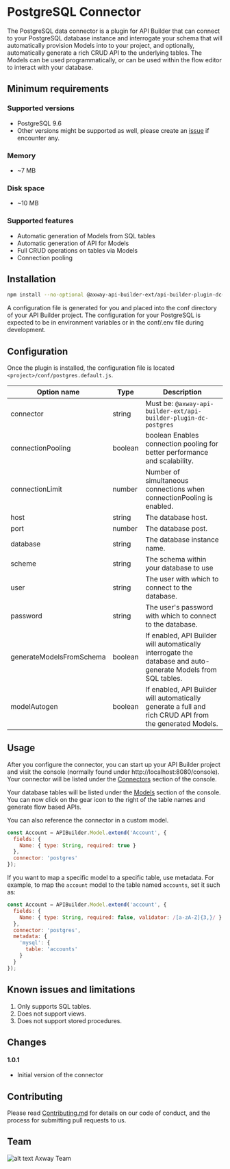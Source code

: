 # PostgreSQL Connector

The PostgreSQL data connector is a plugin for API Builder that can connect to your PostgreSQL database instance and interrogate your schema that will automatically provision Models into to your project, and optionally, automatically generate a rich CRUD API to the underlying tables.  The Models can be used programmatically, or can be used within the flow editor to interact with your database.

## Minimum requirements

### Supported versions
* PostgreSQL 9.6
* Other versions might be supported as well, please create an [issue][3] if encounter any.

### Memory
* ~7 MB

### Disk space
* ~10 MB

### Supported features
* Automatic generation of Models from SQL tables
* Automatic generation of API for Models
* Full CRUD operations on tables via Models
* Connection pooling

## Installation

```bash
npm install --no-optional @axway-api-builder-ext/api-builder-plugin-dc-postgres
```

A configuration file is generated for you and placed into the conf directory of your API Builder project. The configuration for your PostgreSQL is expected to be in environment variables or in the conf/.env file during development. 

## Configuration

Once the plugin is installed, the configuration file is located `<project>/conf/postgres.default.js`.

| Option name | Type | Description |
| ----------- | ---- | ----------- |
| connector   | string | Must be: `@axway-api-builder-ext/api-builder-plugin-dc-postgres` |
| connectionPooling | boolean | boolean Enables connection pooling for better performance and scalability. |
| connectionLimit | number | Number of simultaneous connections when connectionPooling is enabled. |
| host | string | The database host. |
| port | number | The database post. |
| database | string | The database instance name. |
| scheme | string | The schema within your database to use |
| user | string | The user with which to connect to the database. |
| password | string | The user's password with which to connect to the database. |
| generateModelsFromSchema | boolean | If enabled, API Builder will automatically interrogate the database and auto-generate Models from SQL tables. |
| modelAutogen | boolean | If enabled, API Builder will automatically generate a full and rich CRUD API from the generated Models. |

## Usage

After you configure the connector, you can start up your API Builder project and visit the console (normally found under http://localhost:8080/console). Your connector will be listed under the [Connectors](http://localhost:8080/console/project/connectors) section of the console.

Your database tables will be listed under the [Models](http://localhost:8080/console/project/models) section of the console. You can now click on the gear icon to the right of the table names and generate flow based APIs.

You can also reference the connector in a custom model.

```javascript
const Account = APIBuilder.Model.extend('Account', {
  fields: {
    Name: { type: String, required: true }
  },
  connector: 'postgres'
});
```

If you want to map a specific model to a specific table, use metadata.  For example, to map the `account` model to the table named `accounts`, set it such as:

```javascript
const Account = APIBuilder.Model.extend('account', {
  fields: {
    Name: { type: String, required: false, validator: /[a-zA-Z]{3,}/ }
  },
  connector: 'postgres',
  metadata: {
    'mysql': {
      table: 'accounts'
    }
  }
});
```

## Known issues and limitations

1. Only supports SQL tables.
1. Does not support views.
1. Does not support stored procedures.

## Changes

#### 1.0.1
- Initial version of the connector

## Contributing

Please read [Contributing.md](https://github.com/Axway-API-Management-Plus/Common/blob/master/Contributing.md) for details on our code of conduct, and the process for submitting pull requests to us.  

## Team

![alt text][Axwaylogo] Axway Team

[Axwaylogo]: https://github.com/Axway-API-Management/Common/blob/master/img/AxwayLogoSmall.png  "Axway logo"

[1]: https://docs.axway.com/bundle/api-builder/page/docs/developer_guide/flows/index.html
[2]: https://docs.axway.com/bundle/api-builder/page/docs/getting_started/index.html
[3]: https://github.com/Axway-API-Builder-Ext/api-builder-extras/issues
[4]: https://docs.axway.com/bundle/api-builder/page/docs/security_guide/index.html#environmentalization
[5]: https://docs.axway.com/bundle/api-builder/page/docs/developer_guide/project/configuration/project_configuration/index.html
